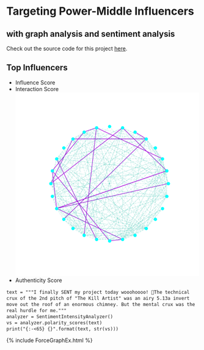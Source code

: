 # Targeting Power-Middle Influencers


## with graph analysis and sentiment analysis

Check out the source code for this project [here](https://github.com/sdmirch/instagram-influencer-graph).

## Top Influencers
- Influence Score
- Interaction Score
![Likes and Follows within network](images/LikesExampleNetwork.png)
- Authenticity Score

```
text = """I finally SENT my project today wooohoooo! 🎊The technical crux of the 2nd pitch of "The Kill Artist" was an airy 5.13a invert move out the roof of an enormous chimney. But the mental crux was the real hurdle for me."""
analyzer = SentimentIntensityAnalyzer()
vs = analyzer.polarity_scores(text)
print("{:-<65} {}".format(text, str(vs)))

```


{% include ForceGraphEx.html %}
